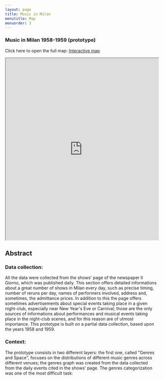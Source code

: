 ```yaml
---
layout: page
title: Music in Milan
menutitle: Map
menuorder: 3
---
```


### Music in Milan 1958-1959 (prototype)

Click here to open the full map: [Interactive map](https://martinnicastro.github.io/Music%20in%20Milan/index.html#13/45.4656/9.1859)

<iframe src="https://martinnicastro.github.io/Music%20in%20Milan/index.html#13/45.4656/9.1859" width="100%" height="600"></iframe>



## Abstract

### Data collection:
All the data were collected from the shows' page of the newspaper Il Giorno, which was published daily. This section offers detailed informations about a great number of shows in Milan every day, such as precise timing, number of reruns per day, names of performers involved, address and, sometimes, the admittance prices. In addition to this the page offers sometimes advertisements about special events taking place in a given night-club, especially near New Year's Eve or Carnival; those are the only sources of informations about performances and musical events taking place in the night-club scenes, and for this reason are of utmost importance. This prototype is built on a partial data collection, based upon the years 1958 and 1959.

### Context:
The prototype consists in two different layers: the first one, called "Genres and Space", focuses on the distributions of different music genres across different venues; the genres graph was created from the data collected from the daily events cited in the shows' page. The genres categorization was one of the most difficult task:
